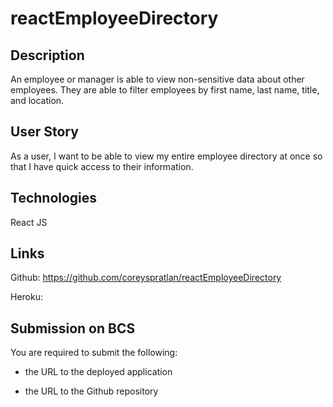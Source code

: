 # reactEmployeeDirectory

## Description

An employee or manager is able to view non-sensitive data about other employees. They are able to filter employees by first name, last name, title, and location.

## User Story

As a user, I want to be able to view my entire employee directory at once so that I have quick access to their information.

## Technologies

React JS

## Links 

Github: https://github.com/coreyspratlan/reactEmployeeDirectory

Heroku:   



## Submission on BCS

You are required to submit the following:

* the URL to the deployed application

* the URL to the Github repository
